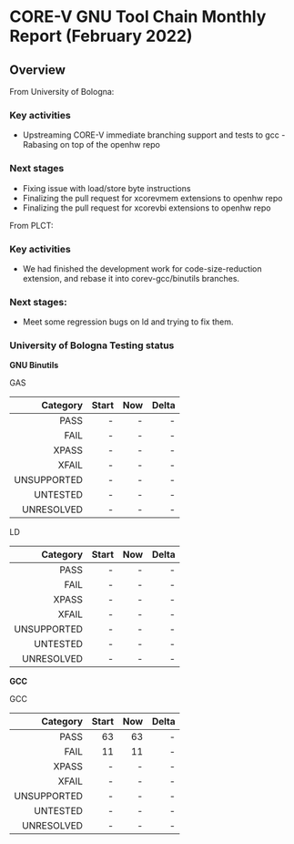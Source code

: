 # CORE-V GNU Tool Chain Monthly Report (February 2022)

## Overview

From University of Bologna:

### Key activities

* Upstreaming CORE-V immediate branching support and tests to gcc -
Rabasing on top of the openhw repo

### Next stages

* Fixing issue with load/store byte instructions
* Finalizing the pull request for xcorevmem extensions to openhw repo
* Finalizing the pull request for xcorevbi extensions to openhw repo

From PLCT:

### Key activities

* We had finished the development work for code-size-reduction
  extension, and rebase it into corev-gcc/binutils branches.

### Next stages:
* Meet some regression bugs on ld and trying to fix them.

### University of Bologna Testing status

**GNU Binutils**

GAS

| Category    | Start      | Now          | Delta      |
| -----------:| ---------: | ---------:   | ---------: |
| PASS        | -          | -            | -          |
| FAIL        | -          | -            | -          |
| XPASS       | -          | -            | -          |
| XFAIL       | -          | -            | -          |
| UNSUPPORTED | -          | -            | -          |
| UNTESTED    | -          | -            | -          |
| UNRESOLVED  | -          | -            | -          |

LD

| Category    | Start      | Now          | Delta      |
| -----------:| ---------: | ---------:   | ---------: |
| PASS        | -          | -            | -          |
| FAIL        | -          | -            | -          |
| XPASS       | -          | -            | -          |
| XFAIL       | -          | -            | -          |
| UNSUPPORTED | -          | -            | -          |
| UNTESTED    | -          | -            | -          |
| UNRESOLVED  | -          | -            | -          |


**GCC**

GCC

| Category    | Start      | Now          | Delta      |
| -----------:| ---------: | ---------:   | ---------: |
| PASS        | 63         | 63           | -          |
| FAIL        | 11         | 11           | -          |
| XPASS       | -          | -            | -          |
| XFAIL       | -          | -            | -          |
| UNSUPPORTED | -          | -            | -          |
| UNTESTED    | -          | -            | -          |
| UNRESOLVED  | -          | -            | -          |
